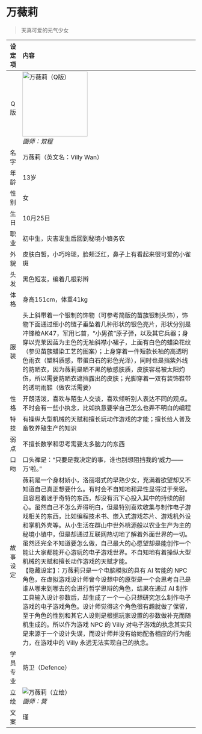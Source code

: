 # 万薇莉
> 天真可爱的元气少女

|设定项|内容|
|:-:|:-|
|Q版|<img src="/img/Q/Q-villywan.png" alt="万薇莉（Q版）" height="173px"><br>*画师：双程*|
|名字|万薇莉（英文名：Villy Wan）|
|年龄|13岁|
|性别|女|
|生日|10月25日|
|职业|初中生，灾害发生后回到秘境小镇务农|
|外貌|皮肤白皙，小巧玲珑，脸颊泛红，鼻子上有看起来很可爱的小雀斑|
|头发|黑色短发，编着几根彩辫|
|体格|身高151cm，体重41kg|
|服装|头上斜带着一个银制的饰物（可参考简版的苗族银制头饰），饰物下面通过细小的链子垂坠着几种形状的银色亮片，形状分别是冲锋枪AK47，军用匕首，“小男孩”原子弹，以及其它兵器；身穿以克莱因蓝为主色的无袖斜襟小裙子，上面有白色的蜡染花纹（参见苗族蜡染工艺的图案）；上身穿着一件短款长袖的高透明色雨衣（塑料质感，带蛋白石的彩色光泽），同时也是挡紫外线的防晒衣，因为薇莉是晒不黑的敏感肤质，皮肤容易被太阳灼伤，所以需要防晒衣遮挡露出的皮肤；光脚穿着一双有装饰鞋带的透明雨鞋（做农活需要）|
|性格|开朗活泼，喜欢与陌生人交谈，喜欢倾听别人表达不同的观点。不时会有一些小执念，比如执意要学自己怎么也弄不明白的编程|
|特技|有操纵大型机械的天赋和擅长玩动作游戏的才能；擅长给人普及畜牧养殖生产的知识|
|弱点|不擅长数学和思考需要太多脑力的东西|
|口吻|口头禅是：“只要是我决定的事，谁也别想阻挡我的‘威力——万’啦。”|
|故事设定|薇莉是一个身材娇小，洛丽塔式的早熟少女，充满着欲望却又不知道自己真正想要什么。有时会不自知地和异性显得过于亲密。且容易着迷于奇特的东西，却没有沉下心投入其中的持续的耐心。虽然自己不怎么弄得明白，但是特别喜欢收集与制作电子游戏相关的东西，比如编程技术书、嵌入式游戏芯片、游戏机外设和掌机外壳等。从小生活在群山中世外桃源般以农业生产为主的秘境小镇中，但是却通过互联网热切地了解着外面世界的一切。虽然还完全不知道要怎么做，自己最大的心愿望却是能创作一个能让大家都能开心游玩的电子游戏世界。不自知地有着操纵大型机械的天赋和擅长动作游戏的天赋才能。<br>【隐藏设定】：万薇莉只是一个电脑模拟的具有 AI 智能的 NPC 角色，在虚拟游戏设计师曾今设想中的原型是一个会思考自己是谁从哪来到哪去的会进行哲学思辩的角色，结果在通过 AI 制作工具输入设计参数后，却生成了一个一心只想研究怎么制作电子游戏的电子游戏角色。设计师觉得这个角色很有趣就做了保留，至于角色的性别和其它人设则是根据玩家设置的参数做补充而随机生成的。所以作为游戏 NPC 的 Villy 对电子游戏的执念其实只是来源于一个设计失误，而设计师并没有给她配备相应的行为能力，在游戏中的 Villy 永远无法实现自己的执念。|
|学员专业|防卫（Defence）|
|立绘|![万薇莉（立绘）](/img/figure/villywan.png)<br>*画师：蓂*|
|文案|瑾|